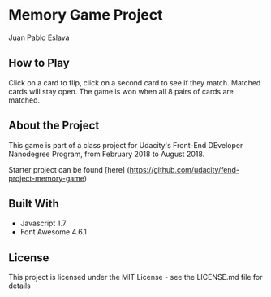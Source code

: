 # Memory Game Project 
Juan Pablo Eslava

## How to Play

Click on a card to flip, click on a second card to see if they match.
Matched cards will stay open.
The game is won when all 8 pairs of cards are matched.

## About the Project

This game is part of a class project for Udacity's Front-End DEveloper Nanodegree Program, from February 2018 to August 2018.
 
Starter project can be found [here] (https://github.com/udacity/fend-project-memory-game)

## Built With

* Javascript 1.7
* Font Awesome 4.6.1 

## License

This project is licensed under the MIT License - see the LICENSE.md file for details
